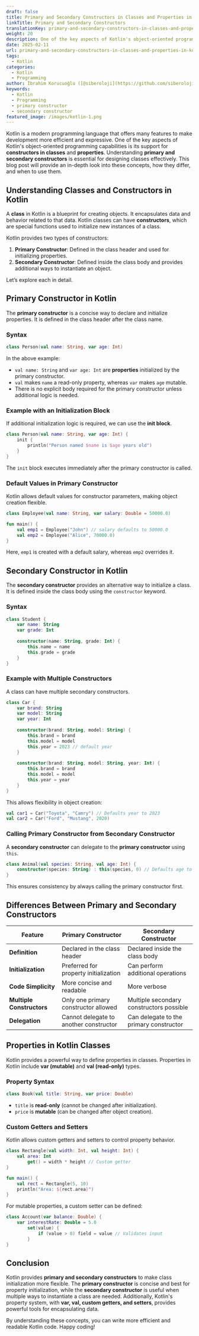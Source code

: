 ```yaml
---
draft: false
title: Primary and Secondary Constructors in Classes and Properties in Kotlin
linkTitle: Primary and Secondary Constructors
translationKey: primary-and-secondary-constructors-in-classes-and-properties-in-kotlin
weight: 20
description: One of the key aspects of Kotlin's object-oriented programming capabilities is its support for constructors in classes and properties.
date: 2025-02-11
url: primary-and-secondary-constructors-in-classes-and-properties-in-kotlin
tags:
  - Kotlin
categories:
  - Kotlin
  - Programming
author: İbrahim Korucuoğlu ([@siberoloji](https://github.com/siberoloji))
keywords:
  - Kotlin
  - Programming
  - primary constructor
  - secondary constructor
featured_image: /images/kotlin-1.png
---
```

Kotlin is a modern programming language that offers many features to make development more efficient and expressive. One of the key aspects of Kotlin's object-oriented programming capabilities is its support for **constructors in classes** and **properties**. Understanding **primary and secondary constructors** is essential for designing classes effectively. This blog post will provide an in-depth look into these concepts, how they differ, and when to use them.

## Understanding Classes and Constructors in Kotlin

A **class** in Kotlin is a blueprint for creating objects. It encapsulates data and behavior related to that data. Kotlin classes can have **constructors**, which are special functions used to initialize new instances of a class.

Kotlin provides two types of constructors:

1. **Primary Constructor**: Defined in the class header and used for initializing properties.
2. **Secondary Constructor**: Defined inside the class body and provides additional ways to instantiate an object.

Let’s explore each in detail.

## Primary Constructor in Kotlin

The **primary constructor** is a concise way to declare and initialize properties. It is defined in the class header after the class name.

### Syntax

```kotlin
class Person(val name: String, var age: Int)
```

In the above example:

- `val name: String` and `var age: Int` are **properties** initialized by the primary constructor.
- `val` makes `name` a read-only property, whereas `var` makes `age` mutable.
- There is no explicit body required for the primary constructor unless additional logic is needed.

### Example with an Initialization Block

If additional initialization logic is required, we can use the **init block**.

```kotlin
class Person(val name: String, var age: Int) {
    init {
        println("Person named $name is $age years old")
    }
}
```

The `init` block executes immediately after the primary constructor is called.

### Default Values in Primary Constructor

Kotlin allows default values for constructor parameters, making object creation flexible.

```kotlin
class Employee(val name: String, var salary: Double = 50000.0)

fun main() {
    val emp1 = Employee("John") // salary defaults to 50000.0
    val emp2 = Employee("Alice", 70000.0)
}
```

Here, `emp1` is created with a default salary, whereas `emp2` overrides it.

## Secondary Constructor in Kotlin

The **secondary constructor** provides an alternative way to initialize a class. It is defined inside the class body using the `constructor` keyword.

### Syntax

```kotlin
class Student {
    var name: String
    var grade: Int
    
    constructor(name: String, grade: Int) {
        this.name = name
        this.grade = grade
    }
}
```

### Example with Multiple Constructors

A class can have multiple secondary constructors.

```kotlin
class Car {
    var brand: String
    var model: String
    var year: Int
    
    constructor(brand: String, model: String) {
        this.brand = brand
        this.model = model
        this.year = 2023 // default year
    }
    
    constructor(brand: String, model: String, year: Int) {
        this.brand = brand
        this.model = model
        this.year = year
    }
}
```

This allows flexibility in object creation:

```kotlin
val car1 = Car("Toyota", "Camry") // Defaults year to 2023
val car2 = Car("Ford", "Mustang", 2020)
```

### Calling Primary Constructor from Secondary Constructor

A **secondary constructor** can delegate to the **primary constructor** using `this`.

```kotlin
class Animal(val species: String, val age: Int) {
    constructor(species: String) : this(species, 0) // Defaults age to 0
}
```

This ensures consistency by always calling the primary constructor first.

## Differences Between Primary and Secondary Constructors

| Feature                 | Primary Constructor                              | Secondary Constructor                          |
|-------------------------|------------------------------------------------|------------------------------------------------|
| **Definition**          | Declared in the class header                    | Declared inside the class body                 |
| **Initialization**      | Preferred for property initialization           | Can perform additional operations              |
| **Code Simplicity**     | More concise and readable                       | More verbose                                   |
| **Multiple Constructors** | Only one primary constructor allowed          | Multiple secondary constructors possible       |
| **Delegation**          | Cannot delegate to another constructor          | Can delegate to the primary constructor        |

## Properties in Kotlin Classes

Kotlin provides a powerful way to define properties in classes. Properties in Kotlin include **var (mutable)** and **val (read-only)** types.

### Property Syntax

```kotlin
class Book(val title: String, var price: Double)
```

- `title` is **read-only** (cannot be changed after initialization).
- `price` is **mutable** (can be changed after object creation).

### Custom Getters and Setters

Kotlin allows custom getters and setters to control property behavior.

```kotlin
class Rectangle(val width: Int, val height: Int) {
    val area: Int
        get() = width * height // Custom getter
}

fun main() {
    val rect = Rectangle(5, 10)
    println("Area: ${rect.area}")
}
```

For mutable properties, a custom setter can be defined:

```kotlin
class Account(var balance: Double) {
    var interestRate: Double = 5.0
        set(value) {
            if (value > 0) field = value // Validates input
        }
}
```

## Conclusion

Kotlin provides **primary and secondary constructors** to make class initialization more flexible. The **primary constructor** is concise and best for property initialization, while the **secondary constructor** is useful when multiple ways to instantiate a class are needed. Additionally, Kotlin's property system, with **var, val, custom getters, and setters**, provides powerful tools for encapsulating data.

By understanding these concepts, you can write more efficient and readable Kotlin code. Happy coding!
